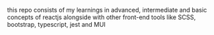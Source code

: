 this repo consists of my learnings in advanced, intermediate and basic concepts of reactjs alongside with other front-end tools like SCSS, bootstrap, typescript, jest and MUI
